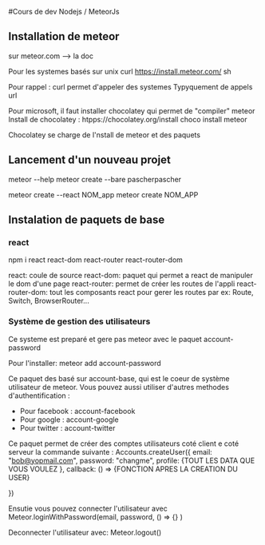 #Cours de dev Nodejs / MeteorJs

## Installation de meteor
sur meteor.com --> la doc

Pour les systemes basés sur unix
curl https://install.meteor.com/ sh

Pour rappel : curl permet d'appeler des systemes
Typyquement de appels url

Pour microsoft, il faut installer chocolatey qui permet de 
"compiler" meteor
Install de chocolatey : htpps://chocolatey.org/install
choco install meteor

Chocolatey se charge de l'nstall de meteor et des paquets

## Lancement d'un nouveau projet 
meteor --help
meteor create --bare pascherpascher

meteor create --react NOM_app
meteor create NOM_APP

## Instalation de paquets de base
### react
npm i react react-dom react-router react-router-dom

react: coule de source
react-dom: paquet qui permet a react de manipuler le dom d'une page 
react-router: permet de créer les routes de l'appli
react-router-dom: tout les composants react pour gerer les routes 
par ex: Route, Switch, BrowserRouter...

### Système de gestion des utilisateurs 
Ce systeme est preparé et gere pas meteor avec le paquet account-password

Pour l'installer: 
meteor add account-password

Ce paquet des basé sur account-base, qui est le coeur de système utilisateur de meteor.
Vous pouvez aussi utiliser d'autres methodes d'authentification :
- Pour facebook : account-facebook
- Pour google : account-google
- Pour twitter : account-twitter

Ce paquet permet de créer des comptes utilisateurs coté client e coté serveur la commande suivante :
Accounts.createUser({
    email: "bob@yopmail.com",
    password: "changme",
    profile: {TOUT LES DATA QUE VOUS VOULEZ },
    callback: () => {FONCTION APRES LA CREATION DU USER}

})

Ensutie vous pouvez connecter l'utilisateur avec Meteor.loginWithPassword(email, password, () => {} )

Deconnecter l'utilisateur avec: 
Meteor.logout()
